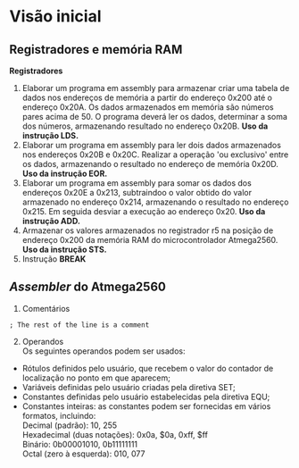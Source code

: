 # Visão inicial
## Registradores e memória RAM
**Registradores**   
1. Elaborar um programa em assembly para armazenar criar uma tabela de dados nos endereços de memória a partir do endereço 0x200 até o endereço 0x20A.
Os dados armazenados em memória são números pares acima de 50. O programa deverá ler os dados, determinar a soma dos números, armazenando resultado
no endereço 0x20B. **Uso da instrução LDS.**
2. Elaborar um programa em assembly para ler dois dados armazenados nos endereços 0x20B e 0x20C.
Realizar a operação 'ou exclusivo' entre os dados, armazenando o resultado no endereço de memória 0x20D.
 **Uso da instrução EOR.**
3. Elaborar um programa em assembly para somar os dados dos endereços 0x20E a 0x213,
subtraindoo o valor obtido do valor armazenado no endereço 0x214, armazenando o resultado no endereço 0x215.
Em seguida desviar a execução ao endereço 0x20.
**Uso da instrução ADD.**   
5. Armazenar os valores armazenados no registrador r5 na posição de endereço 0x200 da memória RAM do microcontrolador Atmega2560.
**Uso da instrução STS.**
6. Instrução **BREAK**

## *Assembler* do Atmega2560
1. Comentários  
```
; The rest of the line is a comment
```
2. Operandos  
Os seguintes operandos podem ser usados:
- Rótulos definidos pelo usuário, que recebem o valor do contador de localização no ponto em que aparecem;  
- Variáveis definidas pelo usuário criadas pela diretiva SET;  
- Constantes definidas pelo usuário estabelecidas pela diretiva EQU;  
- Constantes inteiras: as constantes podem ser fornecidas em vários formatos, incluindo:  
Decimal (padrão): 10, 255  
Hexadecimal (duas notações): 0x0a, $0a, 0xff, $ff  
Binário: 0b00001010, 0b11111111  
Octal (zero à esquerda): 010, 077  
